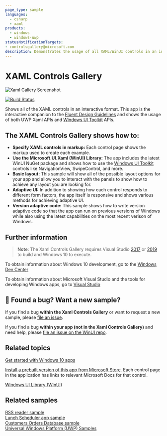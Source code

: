 ```yaml
---
page_type: sample
languages:
  - csharp
  - xaml
products:
  - windows
  - windows-uwp
statusNotificationTargets:
- controlsgallery@microsoft.com 
description: Demonstrates the usage of all XAML/WinUI controls in an interactive format.
---
```


# XAML Controls Gallery

![Xaml Gallery Screenshot](README_Images/XamlGalleryLanding.PNG)

[![Build Status](https://dev.azure.com/stmoy/Xaml%20Controls%20Gallery/_apis/build/status/XAML%20Controls%20%20Gallery%20-%20CI%20Tests?branchName=master)](https://dev.azure.com/stmoy/Xaml%20Controls%20Gallery/_build/latest?definitionId=2&branchName=master)

Shows all of the XAML controls in an interactive format. This app is the interactive companion to the [Fluent Design Guidelines](https://docs.microsoft.com/windows/uwp/design/basics/) and shows the usage of both UWP Xaml APIs and [Windows UI Toolkit](https://docs.microsoft.com/uwp/toolkits/winui/) APIs.

## The XAML Controls Gallery shows how to:

- **Specify XAML controls in markup:** Each control page shows the markup used to create each example.
- **Use the Microsoft.UI.Xaml (WinUI) Library:** The app includes the latest WinUI NuGet package and shows how to use the [Windows UI Toolkit](https://docs.microsoft.com/uwp/toolkits/winui/) controls like NavigationView, SwipeControl, and more.
- **Basic layout:** This sample will show all of the possible layout options for your app and allow you to interact with the panels to show how to achieve any layout you are looking for.
- **Adaptive UI:** In addition to showing how each control responds to different form factors, the app itself is responsive and shows various methods for achieving adaptive UI.
- **Version adaptive code:** This sample shows how to write version adaptive code so that the app can run on previous versions of Windows while also using the latest capabilities on the most recent verison of Windows.

## Further information

>**Note**: The Xaml Controls Gallery requires Visual Studio [2017](http://go.microsoft.com/fwlink/?LinkID=532422) or [2019](https://visualstudio.microsoft.com/vs/) to build and Windows 10 to execute.

To obtain information about Windows 10 development, go to the [Windows Dev Center](https://developer.microsoft.com/windows)

To obtain information about Microsoft Visual Studio and the tools for developing Windows apps, go to [Visual Studio](http://go.microsoft.com/fwlink/?LinkID=532422)

## 🐞 Found a bug? Want a new sample?

If you find a bug **within the Xaml Controls Gallery** or want to request a new sample, please [file an issue](https://github.com/microsoft/Xaml-Controls-Gallery/issues/new/choose).

If you find a bug **within your app (not in the Xaml Controls Gallery)** and need help, please [file an issue on the WinUI repo](https://github.com/microsoft/microsoft-ui-xaml/issues/new/choose).


## Related topics

[Get started with Windows 10 apps](https://docs.microsoft.com/windows/uwp/get-started/)  

[Install a prebuilt version of this app from Microsoft Store](https://www.microsoft.com/store/productId/9MSVH128X2ZT). Each control page in the application has links to relevant Microsoft Docs for that control.

[Windows UI Library (WinUI)](https://docs.microsoft.com/uwp/toolkits/winui/)

## Related samples

[RSS reader sample](https://github.com/Microsoft/Windows-appsample-rssreader)  
[Lunch Scheduler app sample](https://github.com/Microsoft/Windows-appsample-lunch-scheduler)  
[Customers Orders Database sample](https://github.com/Microsoft/Windows-appsample-customers-orders-database)  
[Universal Windows Platform (UWP) Samples](https://github.com/Microsoft/Windows-universal-samples/tree/dev)
